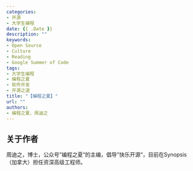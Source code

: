 ```yaml
---
categories:
- 开源
- 大学生编程
date: {{ .Date }}
description: ""
keywords:
- Open Source
- Culture
- Reading
- Google Summer of Code
tags:
- 大学生编程
- 编程之夏
- 软件开发
- 开源之道
title: "【编程之夏】"
url: ""
authors:
- 编程之夏、周迪之
---
```



## 关于作者

周迪之，博士，公众号”编程之夏“的主编，倡导”快乐开源“，目前在Synopsis（加拿大）担任资深高级工程师。
